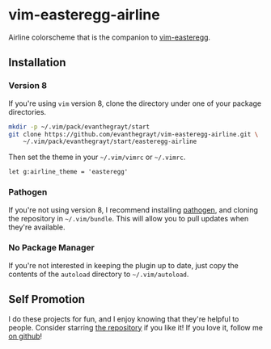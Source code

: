 # vim-easteregg-airline
Airline colorscheme that is the companion to
[vim-easteregg](https://github.com/evanthegrayt/vim-easteregg).

## Installation
### Version 8
If you're using `vim` version 8, clone the directory under one of your package
directories.

```bash
mkdir -p ~/.vim/pack/evanthegrayt/start
git clone https://github.com/evanthegrayt/vim-easteregg-airline.git \
    ~/.vim/pack/evanthegrayt/start/easteregg-airline
```

Then set the theme in your `~/.vim/vimrc` or `~/.vimrc`.

```vim
let g:airline_theme = 'easteregg'
```

### Pathogen
If you're not using version 8, I recommend installing
[pathogen](https://github.com/tpope/vim-pathogen), and cloning the repository in
`~/.vim/bundle`. This will allow you to pull updates when they're available.

### No Package Manager
If you're not interested in keeping the plugin up to date, just copy the
contents of the `autoload` directory to `~/.vim/autoload`.

## Self Promotion
I do these projects for fun, and I enjoy knowing that they're helpful to people.
Consider starring [the
repository](https://github.com/evanthegrayt/vim-easteregg-airline) if you like it! If
you love it, follow me [on github](https://github.com/evanthegrayt)!
